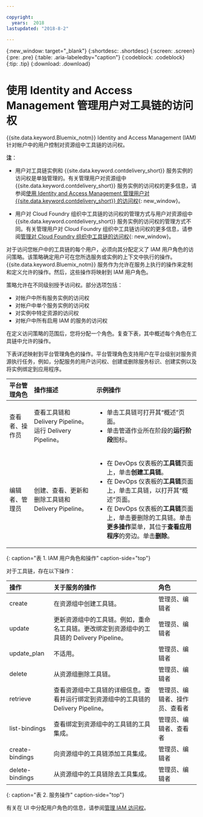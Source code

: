 ```yaml
---

copyright:
  years:  2018
lastupdated: "2018-8-2"

---
```


{:new_window: target="_blank"}
{:shortdesc: .shortdesc}
{:screen: .screen}
{:pre: .pre}
{:table: .aria-labeledby="caption"}
{:codeblock: .codeblock}
{:tip: .tip}
{:download: .download}


# 使用 Identity and Access Management 管理用户对工具链的访问权

{{site.data.keyword.Bluemix_notm}} Identity and Access Management (IAM) 针对帐户中的用户控制对资源组中工具链的访问权。 

**注**： 

* 用户对工具链实例和 {{site.data.keyword.contdelivery_short}} 服务实例的访问权是单独管理的。有关管理用户对资源组中 {{site.data.keyword.contdelivery_short}} 服务实例的访问权的更多信息，请参阅[使用 Identity and Access Management 管理用户对 {{site.data.keyword.contdelivery_short}} 的访问权](/docs/services/ContinuousDelivery/cd_iam_security.html){: new_window}。

* 用户对 Cloud Foundry 组织中工具链的访问权的管理方式与用户对资源组中 {{site.data.keyword.contdelivery_short}} 服务实例的访问权的管理方式不同。有关管理用户对 Cloud Foundry 组织中工具链访问权的更多信息，请参阅[管理对 Cloud Foundry 组织中工具链的访问权](/docs/services/ContinuousDelivery/toolchains_using.html#managing_access_orgs.html){: new_window}。

对于访问您帐户中的工具链的每个用户，必须向其分配定义了 IAM 用户角色的访问策略。该策略确定用户可在您所选服务或实例的上下文中执行的操作。
{{site.data.keyword.Bluemix_notm}} 服务作为允许在服务上执行的操作来定制和定义允许的操作。然后，这些操作将映射到 IAM 用户角色。

策略允许在不同级别授予访问权。部分选项包括： 

* 对帐户中所有服务实例的访问权
* 对帐户中单个服务实例的访问权
* 对实例中特定资源的访问权
* 对帐户中所有启用 IAM 的服务的访问权

在定义访问策略的范围后，您将分配一个角色。复查下表，其中概述每个角色在工具链中允许的操作。

下表详述映射到平台管理角色的操作。平台管理角色支持用户在平台级别对服务资源执行任务，例如，分配服务的用户访问权、创建或删除服务标识、创建实例以及将实例绑定到应用程序。

|平台管理角色|操作描述|示例操作|
|:-----------------|:-----------------|:-----------------|
|查看者、操作员|查看工具链和 Delivery Pipeline。运行 Delivery Pipeline。| <ul><li>单击工具链可打开其“概述”页面。</li><li>单击管道作业所在阶段的**运行阶段**图标。</li></ul> |
|编辑者、管理员|创建、查看、更新和删除工具链和 Delivery Pipeline。|<ul><li>在 DevOps 仪表板的**工具链**页面上，单击**创建工具链**。</li><li>在 DevOps 仪表板的**工具链**页面上，单击工具链，以打开其“概述”页面。</li><li>在 DevOps 仪表板的**工具链**页面上，单击要删除的工具链。单击**更多操作**菜单，其位于**查看应用程序**的旁边。单击**删除**。</li></ul> |
{: caption="表 1. IAM 用户角色和操作" caption-side="top"}

 对于工具链，存在以下操作：

|操作|关于服务的操作|角色
|:-----------------|:-----------------|:--------------|
| create |在资源组中创建工具链。|管理员、编辑者 |
| update |更新资源组中的工具链。例如，重命名工具链。更改绑定到资源组中的工具链的 Delivery Pipeline。|管理员、编辑者 |
| update_plan |不适用。|管理员、编辑者 |
| delete |从资源组删除工具链。|管理员、编辑者 |
| retrieve |查看资源组中工具链的详细信息。查看并运行绑定到资源组中的工具链的 Delivery Pipeline。|管理员、编辑者、操作员、查看者|
| list-bindings |查看绑定到资源组中的工具链的工具集成。|管理员、编辑者、查看者|
| create-bindings |向资源组中的工具链添加工具集成。|管理员、编辑者 |
| delete-bindings |从资源组中的工具链除去工具集成。|管理员、编辑者 |
{: caption="表 2. 服务操作" caption-side="top"}

有关在 UI 中分配用户角色的信息，请参阅[管理 IAM 访问权](/docs/iam/mngiam.html#iammanidaccser)。

<!--This link is not live in production yet. Use https://console.bluemix.net/docs/iam/iamusermanage.html#iamusermanage until the link above is available in production.-->
